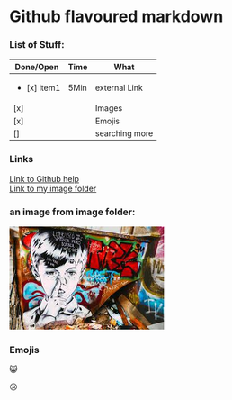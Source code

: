 # Github flavoured markdown

### List of Stuff:

| Done/Open    | Time | What           |
|--------------|------|----------------|
| <ul><li>[x] item1</li>|</ul> 5Min | external Link  |
|   [x]        |      | Images         |
|   [x]        |      | Emojis         |
|   []         |      | searching more |
 
 
### Links

[Link to Github help](https://help.github.com/en "GitHub Help Link")  
[Link to my image folder](https://github.com/puckfried/authoring/tree/main/images "Link to image folder")  
### an image from image folder:

![Hier sollte ein Bild sein](https://github.com/puckfried/authoring/blob/main/images/1.jpeg "Bild 1")  

### Emojis

😸

😢
